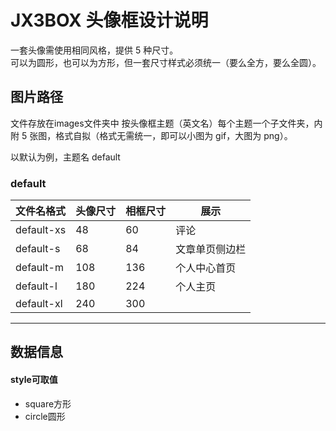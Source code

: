 # JX3BOX 头像框设计说明

一套头像需使用相同风格，提供 5 种尺寸。  
可以为圆形，也可以为方形，但一套尺寸样式必须统一（要么全方，要么全圆）。

## 图片路径

文件存放在images文件夹中
按头像框主题（英文名）每个主题一个子文件夹，内附 5 张图，格式自拟（格式无需统一，即可以小图为 gif，大图为 png）。  

以默认为例，主题名 default

### default

| 文件名格式 | 头像尺寸 | 相框尺寸 | 展示           |
| ---------- | -------- | -------- | -------------- |
| default-xs | 48       | 60       | 评论           |
| default-s  | 68       | 84       | 文章单页侧边栏 |
| default-m  | 108      | 136      | 个人中心首页   |
| default-l  | 180      | 224      | 个人主页       |
| default-xl | 240      | 300      |

----------------------

## 数据信息

#### style可取值
+ square方形
+ circle圆形
